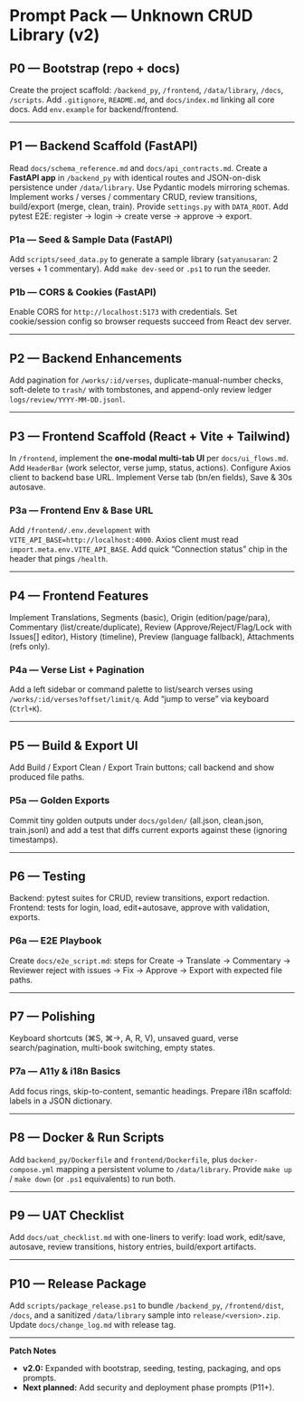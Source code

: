 # Prompt Pack — Unknown CRUD Library (v2)

## P0 — Bootstrap (repo + docs)

Create the project scaffold: `/backend_py`, `/frontend`, `/data/library`, `/docs`, `/scripts`.
Add `.gitignore`, `README.md`, and `docs/index.md` linking all core docs.
Add `env.example` for backend/frontend.

---

## P1 — Backend Scaffold (FastAPI)

Read `docs/schema_reference.md` and `docs/api_contracts.md`.
Create a **FastAPI app** in `/backend_py` with identical routes and JSON-on-disk persistence under `/data/library`.
Use Pydantic models mirroring schemas.
Implement works / verses / commentary CRUD, review transitions, build/export (merge, clean, train).
Provide `settings.py` with `DATA_ROOT`.
Add pytest E2E: register → login → create verse → approve → export.

### P1a — Seed & Sample Data (FastAPI)

Add `scripts/seed_data.py` to generate a sample library (`satyanusaran`: 2 verses + 1 commentary).
Add `make dev-seed` or `.ps1` to run the seeder.

### P1b — CORS & Cookies (FastAPI)

Enable CORS for `http://localhost:5173` with credentials.
Set cookie/session config so browser requests succeed from React dev server.

---

## P2 — Backend Enhancements

Add pagination for `/works/:id/verses`, duplicate-manual-number checks, soft-delete to `trash/` with tombstones, and append-only review ledger `logs/review/YYYY-MM-DD.jsonl`.

---

## P3 — Frontend Scaffold (React + Vite + Tailwind)

In `/frontend`, implement the **one-modal multi-tab UI** per `docs/ui_flows.md`.
Add `HeaderBar` (work selector, verse jump, status, actions).
Configure Axios client to backend base URL.
Implement Verse tab (bn/en fields), Save & 30s autosave.

### P3a — Frontend Env & Base URL

Add `/frontend/.env.development` with `VITE_API_BASE=http://localhost:4000`.
Axios client must read `import.meta.env.VITE_API_BASE`.
Add quick “Connection status” chip in the header that pings `/health`.

---

## P4 — Frontend Features

Implement Translations, Segments (basic), Origin (edition/page/para), Commentary (list/create/duplicate), Review (Approve/Reject/Flag/Lock with Issues[] editor), History (timeline), Preview (language fallback), Attachments (refs only).

### P4a — Verse List + Pagination

Add a left sidebar or command palette to list/search verses using `/works/:id/verses?offset/limit/q`.
Add “jump to verse” via keyboard (`Ctrl+K`).

---

## P5 — Build & Export UI

Add Build / Export Clean / Export Train buttons; call backend and show produced file paths.

### P5a — Golden Exports

Commit tiny golden outputs under `docs/golden/` (all.json, clean.json, train.jsonl) and add a test that diffs current exports against these (ignoring timestamps).

---

## P6 — Testing

Backend: pytest suites for CRUD, review transitions, export redaction.
Frontend: tests for login, load, edit+autosave, approve with validation, exports.

### P6a — E2E Playbook

Create `docs/e2e_script.md`: steps for Create → Translate → Commentary → Reviewer reject with issues → Fix → Approve → Export with expected file paths.

---

## P7 — Polishing

Keyboard shortcuts (⌘S, ⌘→, A, R, V), unsaved guard, verse search/pagination, multi-book switching, empty states.

### P7a — A11y & i18n Basics

Add focus rings, skip-to-content, semantic headings.
Prepare i18n scaffold: labels in a JSON dictionary.

---

## P8 — Docker & Run Scripts

Add `backend_py/Dockerfile` and `frontend/Dockerfile`, plus `docker-compose.yml` mapping a persistent volume to `/data/library`.
Provide `make up` / `make down` (or `.ps1` equivalents) to run both.

---

## P9 — UAT Checklist

Add `docs/uat_checklist.md` with one-liners to verify: load work, edit/save, autosave, review transitions, history entries, build/export artifacts.

---

## P10 — Release Package

Add `scripts/package_release.ps1` to bundle `/backend_py`, `/frontend/dist`, `/docs`, and a sanitized `/data/library` sample into `release/<version>.zip`.
Update `docs/change_log.md` with release tag.

---

**Patch Notes**

* **v2.0:** Expanded with bootstrap, seeding, testing, packaging, and ops prompts.
* **Next planned:** Add security and deployment phase prompts (P11+).
